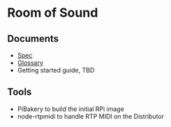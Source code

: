 # Room of Sound

## Documents

- [Spec](room-of-noise.md)
- [Glossary](glossary.md)
- Getting started guide, TBD

## Tools

- PiBakery to build the initial RPi image
- node-rtpmidi to handle RTP MIDI on the Distributor

